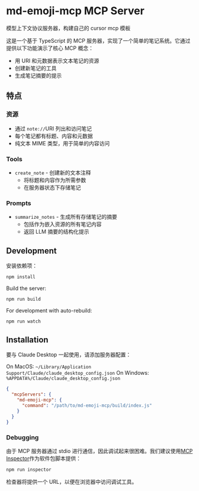 # md-emoji-mcp MCP Server

模型上下文协议服务器，构建自己的 cursor mcp 模板

这是一个基于 TypeScript 的 MCP 服务器，实现了一个简单的笔记系统。它通过提供以下功能演示了核心 MCP 概念：

- 用 URI 和元数据表示文本笔记的资源
- 创建新笔记的工具
- 生成笔记摘要的提示

## 特点

### 资源

- 通过 `note://`URI 列出和访问笔记
- 每个笔记都有标题、内容和元数据
- 纯文本 MIME 类型，用于简单的内容访问

### Tools

- `create_note` - 创建新的文本注释
  - 将标题和内容作为所需参数
  - 在服务器状态下存储笔记

### Prompts

- `summarize_notes` - 生成所有存储笔记的摘要
  - 包括作为嵌入资源的所有笔记内容
  - 返回 LLM 摘要的结构化提示

## Development

安装依赖项：

```bash
npm install
```

Build the server:

```bash
npm run build
```

For development with auto-rebuild:

```bash
npm run watch
```

## Installation

要与 Claude Desktop 一起使用，请添加服务器配置：

On MacOS: `~/Library/Application Support/Claude/claude_desktop_config.json`
On Windows: `%APPDATA%/Claude/claude_desktop_config.json`

```json
{
  "mcpServers": {
    "md-emoji-mcp": {
      "command": "/path/to/md-emoji-mcp/build/index.js"
    }
  }
}
```

### Debugging

由于 MCP 服务器通过 stdio 进行通信，因此调试起来很困难。我们建议使用[MCP Inspector](https://github.com/modelcontextprotocol/inspector)作为软件包脚本提供：

```bash
npm run inspector
```

检查器将提供一个 URL，以便在浏览器中访问调试工具。
